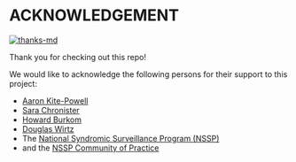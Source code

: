 # ACKNOWLEDGEMENT
<!-- badges: start -->
[![thanks-md](https://img.shields.io/badge/THANKS-md-ff69b4.svg)](THANKS.md)
<!-- badges: end -->

Thank you for checking out this repo!

We would like to acknowledge the following persons for their support to this project:

* [Aaron Kite-Powell](https://github.com/akitepowell)
* [Sara Chronister](https://github.com/sara-chronister)
* [Howard Burkom](https://orcid.org/0000-0003-0667-9467)
* [Douglas Wirtz](https://github.com/dswirtz)
* The [National Syndromic Surveillance Program (NSSP)](https://www.cdc.gov/nssp/index.html)
* and the [NSSP Community of Practice](https://nsspcommunityofpractice.org/)

